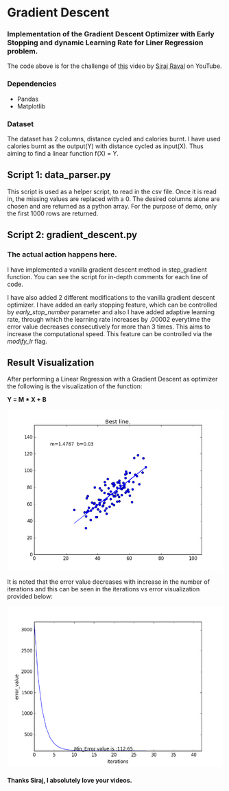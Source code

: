 # Gradient Descent
### Implementation of the Gradient Descent Optimizer with Early Stopping and dynamic Learning Rate for Liner Regression problem.

The code above is for the challenge of [this](https://www.youtube.com/watch?v=xRJCOz3AfYY&t=9s) video by [Siraj Raval](https://github.com/llSourcell) on YouTube.

### Dependencies

* Pandas
* Matplotlib

### Dataset

The dataset has 2 columns, distance cycled and calories burnt. I have used calories burnt as the output(Y) with distance cycled as input(X). Thus aiming to find a linear function f(X) = Y.

## Script 1: data_parser.py

This script is used as a helper script, to read in the csv file. Once it is read in, the missing values are replaced with a 0. The desired columns alone are chosen and are returned as a python array. For the purpose of demo, only the first 1000 rows are returned.

## Script 2: gradient_descent.py

### The actual action happens here.

I have implemented a vanilla gradient descent method in step_gradient function. You can see the script for in-depth comments for each line of code.

I have also added 2 different modifications to the vanilla gradient descent optimizer. I have added an early stopping feature, which can be controlled by *early_stop_number* parameter and also I have added adaptive learning rate, through which the learning rate increases by .00002 everytime the error value decreases consecutively for more than 3 times. This aims to increase the computational speed. This feature can be controlled via the *modify_lr* flag.

## Result Visualization

After performing a Linear Regression with a Gradient Descent as optimizer the following is the visualization of the function:

**Y = M * X + B**

<img src="imgs/BestLine.png">

It is noted that the error value decreases with increase in the number of iterations and this can be seen in the iterations vs error visualization provided below:

<img src="imgs/ErrorValueCurve.png">

#### Thanks Siraj, I absolutely love your videos.
